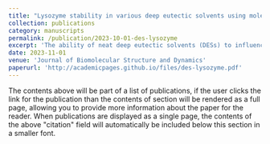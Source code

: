 ```yaml
---
title: "Lysozyme stability in various deep eutectic solvents using molecular dynamics simulations"
collection: publications
category: manuscripts
permalink: /publication/2023-10-01-des-lysozyme
excerpt: 'The ability of neat deep eutectic solvents (DESs) to influence protein structure and function has gained interest due to the unstable nature of enzymes or therapeutic proteins when exposed to thermal, chemical, or mechanical stresses when handled at an industrial scale. In this study, we simulated a model globular protein, lysozyme, in water and six choline chloride-based DES using molecular dynamics simulations to investigate the structural changes in various solvent environments, giving insights into the overall stability of lysozyme. We found that the flexibility and conformation of lysozyme depended on the nature of the hydrogen bond donor, and most DESs induced a rigid structure compared to water.'
date: 2023-11-01
venue: 'Journal of Biomolecular Structure and Dynamics'
paperurl: 'http://academicpages.github.io/files/des-lysozyme.pdf'
---
```


The contents above will be part of a list of publications, if the user clicks the link for the publication than the contents of section will be rendered as a full page, allowing you to provide more information about the paper for the reader. When publications are displayed as a single page, the contents of the above "citation" field will automatically be included below this section in a smaller font.

